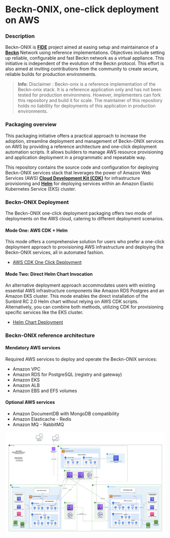 # Beckn-ONIX, one-click deployment on AWS


### Description
Beckn-ONIX is **[FIDE](https://fide.org/)** project aimed at easing setup and maintainance of a **[Beckn](https://becknprotocol.io/)** Network using reference implementations. Objectives include setting up reliable, configurable and fast Beckn network as a virtual appliance. This initiative is independent of the evolution of the Beckn protocol. This effort is also aimed at inviting contributions from the community to create secure, reliable builds for production environments.

> **Info:** Disclaimer : Beckn-onix is a reference implementation of the Beckn-onix stack. It is a reference application only and has not been tested for production environmens. However, implementers can fork this repository and build it for scale. The maintainer of this repository holds no liabillity for deployments of this application in production environments.


### Packaging overview
This packaging initiative offers a practical approach to increase the adoption, streamline deployment and management of Beckn-ONIX services on AWS by providing a reference architecture and one-click deployment automation scripts. It allows builders to manage AWS resource provisioning and application deployment in a programmatic and repeatable way.

This repository contains the source code and configuration for deploying Beckn-ONIX services stack that leverages the power of Amazon Web Services (AWS) **[Cloud Development Kit (CDK)](https://aws.amazon.com/cdk)** for infrastructure provisioning and **[Helm](https://helm.sh)** for deploying services within an Amazon Elastic Kubernetes Service (EKS) cluster.  

### Beckn-ONIX Deployment
The Beckn-ONIX one-click deployment packaging offers two mode of deployments on the AWS cloud, catering to different deployment scenarios.

#### Mode One: AWS CDK + Helm
This mode offers a comprehensive solution for users who prefer a one-click deployment approach to provisioning AWS infrastructure and deploying the Beckn-ONIX services, all in automated fashion.

* [AWS CDK One Click Deployment](documentations/02-Deployment-Helm-Beckn-ONIX.md)

#### Mode Two: Direct Helm Chart Invocation
An alternative deployment approach accommodates users with existing essential AWS infrastructure components like Amazon RDS Postgres and an Amazon EKS cluster. This mode enables the direct installation of the Sunbird RC 2.0 Helm chart without relying on AWS CDK scripts. Alternatively, you can combine both methods, utilizing CDK for provisioning specific services like the EKS cluster.

* [Helm Chart Deployment](documentations/02-Deployment-Helm-Sunbirdrc2.md)

### Beckn-ONIX reference architecture
#### Mendatory AWS services
Required AWS services to deploy and operate the Beckn-ONIX services:
* Amazon VPC
* Amazon RDS for PostgreSQL (registry and gateway)
* Amazon EKS
* Amazon ALB
* Amazon EBS and EFS volumes

#### Optional AWS services
* Amazon DocumentDB with MongoDB compatibility 
* Amazon Elasticache - Redis
* Amazon MQ - RabbitMQ

![Architecture](documentations/images/Beckn-ONIX-AWS-reference-arch-master.png)
